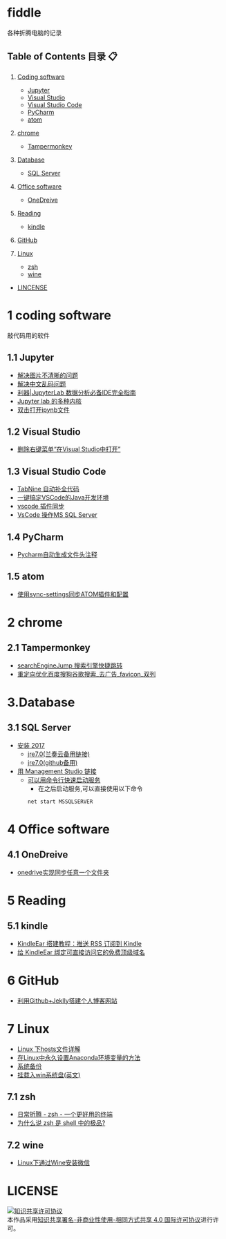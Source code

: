 # fiddle
各种折腾电脑的记录
## Table of Contents  目录 :clipboard:
1.  [Coding software](#1-coding-software)
    -   [Jupyter](#11-Jupyter)
    -   [Visual Studio](#12-Visual-Studio)
    -   [Visual Studio Code](#13-Visual-Studio-Code)
    -   [PyCharm](#14-PyCharm)
    -   [atom](#15-atom )
2.  [chrome](#2-chrome)
    -   [Tampermonkey](#21-Tampermonkey)

3.  [Database](#3database)
    -   [SQL Server](#31-sql-server)

4.  [Office software](#4-office-software)
    -   [OneDreive](#41-onedreive)

5.  [Reading](#5-Reading)
    -   [kindle](#51-kindle)
6.  [GitHub](#6-Github)

7.  [Linux](#7-Linux )
    -   [zsh](#71-zsh)
    -   [wine](#-72-wine)


-   [LINCENSE](#LICENSE)

# 1 coding software
敲代码用的软件
## 1.1 Jupyter

-   [解决图片不清晰的问题](https://www.jianshu.com/p/f1229234bcf4)
-   [解决中文乱码问题](https://blog.csdn.net/zzsg2005/article/details/78065075)
-   [利器|JupyterLab 数据分析必备IDE完全指南](https://zhuanlan.zhihu.com/p/67959768)
-   [Jupyter lab 的多种内核](https://github.com/jupyterlab/jupyterlab-toc)
-   [双击打开ipynb文件](https://www.toutiao.com/a6771702157893698060/)

## 1.2 Visual Studio
-   [删除右键菜单“在Visual Studio中打开”](https://jingyan.baidu.com/article/60ccbceb4e3f0e64cab19737.html)

## 1.3 Visual Studio Code
-   [TabNine 自动补全代码](https://tabnine.com/)
-   [一键搞定VSCode的Java开发环境](https://zhuanlan.zhihu.com/p/69594176)
-   [vscode 插件同步](https://www.jianshu.com/p/a08219737291)
-   [VsCode 操作MS SQL Server](https://zhuanlan.zhihu.com/p/23912152)
## 1.4 PyCharm
-   [Pycharm自动生成文件头注释](https://blog.csdn.net/github_36669230/article/details/78135348)

## 1.5 atom
-   [使用sync-settings同步ATOM插件和配置](https://www.jianshu.com/p/858a14eb9e91)
# 2 chrome
## 2.1 Tampermonkey
-   [searchEngineJump 搜索引擎快捷跳转](https://greasyfork.org/zh-CN/scripts/27752-searchenginejump-%E6%90%9C%E7%B4%A2%E5%BC%95%E6%93%8E%E5%BF%AB%E6%8D%B7%E8%B7%B3%E8%BD%AC)
-   [重定向优化百度搜狗谷歌搜索_去广告_favicon_双列](https://greasyfork.org/zh-CN/scripts/14178-ac-baidu-%E9%87%8D%E5%AE%9A%E5%90%91%E4%BC%98%E5%8C%96%E7%99%BE%E5%BA%A6%E6%90%9C%E7%8B%97%E8%B0%B7%E6%AD%8C%E6%90%9C%E7%B4%A2-%E5%8E%BB%E5%B9%BF%E5%91%8A-favicon-%E5%8F%8C%E5%88%97)

# 3.Database
## 3.1 SQL Server
-   [安装 2017](https://zijian1998.github.io/2018/03/14/Microsoft%20SQL%20Server%202017%E4%B8%8B%E8%BD%BD%E5%AE%89%E8%A3%85/)
    -   [jre7.0(兰奏云备用链接)](https://www.lanzous.com/i53bomf)
    -   [jre7.0(github备用)](./flies/jre-7u80-windows-x64.exe)
-   [用 Management Studio 链接](https://blog.csdn.net/qq_41903105/article/details/83994822)
    -   [可以用命令行快速启动服务](https://www.cnblogs.com/Sabre/archive/2011/04/13/2014489.html)
        -   在之后启动服务,可以直接使用以下命令
        ```cmd
        net start MSSQLSERVER
        ```

# 4 Office software
## 4.1 OneDreive
-   [onedrive实现同步任意一个文件夹](https://www.jb51.net/os/win10/489838_all.html)

# 5 Reading
## 5.1 kindle
-   [KindleEar 搭建教程：推送 RSS 订阅到 Kindle](https://bookfere.com/post/19.html)
-   [给 KindleEar 绑定可直接访问它的免费顶级域名](https://bookfere.com/post/732.html)

# 6 GitHub
-   [利用Github+Jeklly搭建个人博客网站](https://mp.weixin.qq.com/s/zIegzXW8-v8bnvnyVjfzEg)

# 7 Linux
-   [Linux 下hosts文件详解](https://www.cnblogs.com/xiaoit/p/3989026.html)
-   [在Linux中永久设置Anaconda环境变量的方法](https://www.linuxidc.com/Linux/2016-08/134259.htm)
-   [系统备份](https://zhuanlan.zhihu.com/p/51827233)
-   [挂载入win系统盘(英文)](https://unix.stackexchange.com/questions/131917/how-to-mount-the-d-disk-of-windows-in-linux-mint)

## 7.1 zsh
-   [日常折腾 - zsh - 一个更好用的终端](https://www.jianshu.com/p/27c8088dc8f7)
-   [为什么说 zsh 是 shell 中的极品?](https://www.zhihu.com/question/21418449)

## 7.2 wine
-   [Linux下通过Wine安装微信](https://zhuanlan.zhihu.com/p/76331687)

# LICENSE
<a rel="license" href="http://creativecommons.org/licenses/by-nc-sa/4.0/"><img alt="知识共享许可协议" style="border-width:0" src="https://i.creativecommons.org/l/by-nc-sa/4.0/88x31.png" /></a><br />本作品采用<a rel="license" href="http://creativecommons.org/licenses/by-nc-sa/4.0/">知识共享署名-非商业性使用-相同方式共享 4.0 国际许可协议</a>进行许可。

